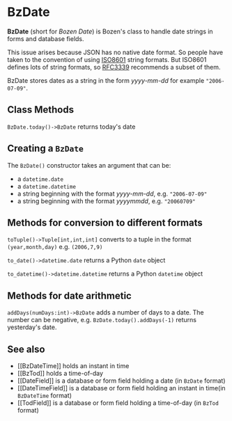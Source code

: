# BzDate

**BzDate** (short for *Bozen Date*) is Bozen's class to handle date strings in forms and database fields.

This issue arises because JSON has no native date format. So people have taken to the convention of using [ISO8601](https://en.wikipedia.org/wiki/ISO_8601) string formats. 
But ISO8601 defines lots of string formats, so [RFC3339](https://www.ietf.org/rfc/rfc3339.txt) recommends a subset of them. 

BzDate stores dates as a string in the form *yyyy-mm-dd* for example `"2006-07-09"`.

## Class Methods

`BzDate.today()->BzDate` returns today's date

## Creating a `BzDate`

The `BzDate()` constructor takes an argument that can be:

* a `datetime.date`
* a `datetime.datetime`
* a string beginning with the format *yyyy-mm-dd*, e.g. `"2006-07-09"`
* a string beginning with the format *yyyymmdd*, e.g. `"20060709"`


## Methods for conversion to different formats

`toTuple()->Tuple[int,int,int]` converts to a tuple in the format `(year,month,day)` e.g. `(2006,7,9)`

`to_date()->datetime.date` returns a Python `date` object

`to_datetime()->datetime.datetime` returns a Python `datetime` object

## Methods for date arithmetic

`addDays(numDays:int)->BzDate` adds a number of days to a date. The number can be negative, e.g. `BzDate.today().addDays(-1)` returns yesterday's date.

## See also

* [[BzDateTime]] holds an instant in time
* [[BzTod]] holds a time-of-day
* [[DateField]] is a database or form field holding a date (in `BzDate` format)
* [[DateTimeField]] is a database or form field holding an instant in time(in `BzDateTime` format)
* [[TodField]] is a database or form field holding a time-of-day (in `BzTod` format)



